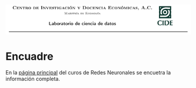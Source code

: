 ![](https://raw.githubusercontent.com/rafneta/CienciaDatosPythonCIDE/master/imagenes/banner.png)

# Encuadre



En la [página principal][rn] del curos de Redes Neuronales se encuetra la información completa.



[rn]: https://rafamtz.notion.site/Redes-Neuronales-e9d9d91aa4ac43398291abe023455a8c
